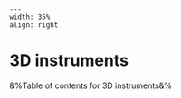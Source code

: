 
```{figure} /figures/busy.png
---
width: 35%
align: right
```
# 3D instruments

&%Table of contents for 3D instruments&%
